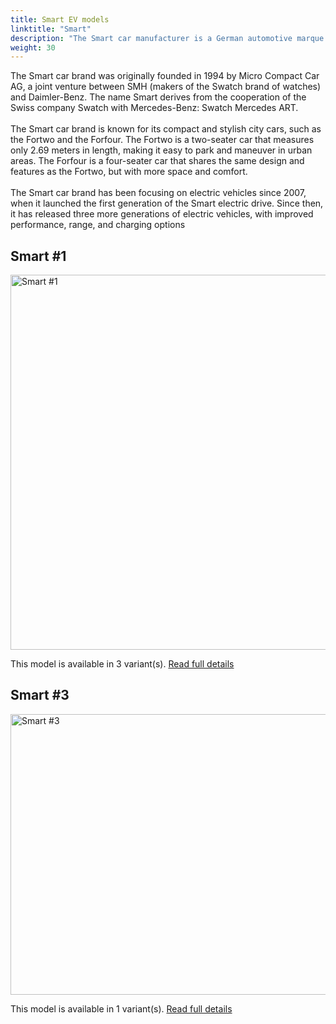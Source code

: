 ```yaml
---
title: Smart EV models
linktitle: "Smart"
description: "The Smart car manufacturer is a German automotive marque that produces small electric vehicles. It is a joint venture between Mercedes-Benz AG and Zhejiang Geely Holding Group, established in 2019. The venture is headquartered in Ningbo, China, and aims to produce Smart-badged cars in China to be marketed globally."
weight: 30
---
```

The Smart car brand was originally founded in 1994 by Micro Compact Car AG, a joint venture between SMH (makers of the Swatch brand of watches) and Daimler-Benz. The name Smart derives from the cooperation of the Swiss company Swatch with Mercedes-Benz: Swatch Mercedes ART.<br /><br />The Smart car brand is known for its compact and stylish city cars, such as the Fortwo and the Forfour. The Fortwo is a two-seater car that measures only 2.69 meters in length, making it easy to park and maneuver in urban areas. The Forfour is a four-seater car that shares the same design and features as the Fortwo, but with more space and comfort.<br /><br />The Smart car brand has been focusing on electric vehicles since 2007, when it launched the first generation of the Smart electric drive. Since then, it has released three more generations of electric vehicles, with improved performance, range, and charging options


## Smart #1

<a href="hash1"><img src="https://media.evkx.net/multimedia/models/smart/#1/#1_brabus/main_1_st.jpg" width="800" height="600" alt="Smart #1" ></a>

This model is available in 3 variant(s). 
[Read full details](hash1/)

## Smart #3

<a href="hash3"><img src="https://media.evkx.net/multimedia/models/smart/hash3/hash3_brabus/main_1_st.jpg" width="800" height="449" alt="Smart #3" ></a>

This model is available in 1 variant(s). 
[Read full details](hash3/)
